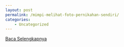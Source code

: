 ```yaml
---
layout: post
permalink: /mimpi-melihat-foto-pernikahan-sendiri/
categories:
    - Uncategorized
---
```


[Baca Selengkapnya](/03)